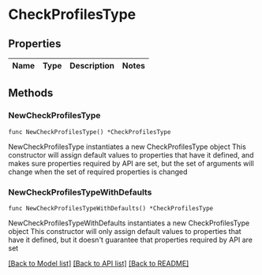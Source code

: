 # CheckProfilesType

## Properties

Name | Type | Description | Notes
------------ | ------------- | ------------- | -------------

## Methods

### NewCheckProfilesType

`func NewCheckProfilesType() *CheckProfilesType`

NewCheckProfilesType instantiates a new CheckProfilesType object
This constructor will assign default values to properties that have it defined,
and makes sure properties required by API are set, but the set of arguments
will change when the set of required properties is changed

### NewCheckProfilesTypeWithDefaults

`func NewCheckProfilesTypeWithDefaults() *CheckProfilesType`

NewCheckProfilesTypeWithDefaults instantiates a new CheckProfilesType object
This constructor will only assign default values to properties that have it defined,
but it doesn't guarantee that properties required by API are set


[[Back to Model list]](../README.md#documentation-for-models) [[Back to API list]](../README.md#documentation-for-api-endpoints) [[Back to README]](../README.md)


